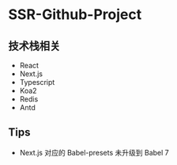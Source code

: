 # SSR-Github-Project

## 技术栈相关

- React
- Next.js
- Typescript
- Koa2
- Redis
- Antd

## Tips

- Next.js 对应的 Babel-presets 未升级到 Babel 7
